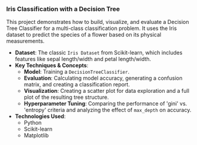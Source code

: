 ### Iris Classification with a Decision Tree

This project demonstrates how to build, visualize, and evaluate a Decision Tree Classifier for a multi-class classification problem. It uses the Iris dataset to predict the species of a flower based on its physical measurements.

* **Dataset**: The classic `Iris Dataset` from Scikit-learn, which includes features like sepal length/width and petal length/width.
* **Key Techniques & Concepts**:
    * **Model**: Training a `DecisionTreeClassifier`.
    * **Evaluation**: Calculating model accuracy, generating a confusion matrix, and creating a classification report.
    * **Visualization**: Creating a scatter plot for data exploration and a full plot of the resulting tree structure.
    * **Hyperparameter Tuning**: Comparing the performance of 'gini' vs. 'entropy' criteria and analyzing the effect of `max_depth` on accuracy.
* **Technologies Used**:
    * Python
    * Scikit-learn
    * Matplotlib
